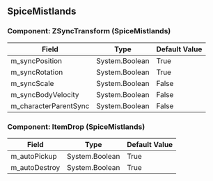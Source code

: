 ## SpiceMistlands

### Component: ZSyncTransform (SpiceMistlands)

|Field|Type|Default Value|
|-----|----|-------------|
|m_syncPosition|System.Boolean|True|
|m_syncRotation|System.Boolean|True|
|m_syncScale|System.Boolean|False|
|m_syncBodyVelocity|System.Boolean|False|
|m_characterParentSync|System.Boolean|False|

### Component: ItemDrop (SpiceMistlands)

|Field|Type|Default Value|
|-----|----|-------------|
|m_autoPickup|System.Boolean|True|
|m_autoDestroy|System.Boolean|True|

